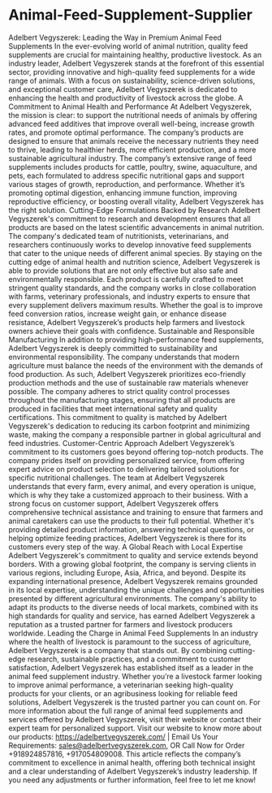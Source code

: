 # Animal-Feed-Supplement-Supplier
Adelbert Vegyszerek: Leading the Way in Premium Animal Feed Supplements
In the ever-evolving world of animal nutrition, quality feed supplements are crucial for maintaining healthy, productive livestock. As an industry leader, Adelbert Vegyszerek stands at the forefront of this essential sector, providing innovative and high-quality feed supplements for a wide range of animals. With a focus on sustainability, science-driven solutions, and exceptional customer care, Adelbert Vegyszerek is dedicated to enhancing the health and productivity of livestock across the globe.
 A Commitment to Animal Health and Performance
At Adelbert Vegyszerek, the mission is clear: to support the nutritional needs of animals by offering advanced feed additives that improve overall well-being, increase growth rates, and promote optimal performance. The company’s products are designed to ensure that animals receive the necessary nutrients they need to thrive, leading to healthier herds, more efficient production, and a more sustainable agricultural industry.
The company’s extensive range of feed supplements includes products for cattle, poultry, swine, aquaculture, and pets, each formulated to address specific nutritional gaps and support various stages of growth, reproduction, and performance. Whether it’s promoting optimal digestion, enhancing immune function, improving reproductive efficiency, or boosting overall vitality, Adelbert Vegyszerek has the right solution.
 Cutting-Edge Formulations Backed by Research
Adelbert Vegyszerek's commitment to research and development ensures that all products are based on the latest scientific advancements in animal nutrition. The company's dedicated team of nutritionists, veterinarians, and researchers continuously works to develop innovative feed supplements that cater to the unique needs of different animal species. By staying on the cutting edge of animal health and nutrition science, Adelbert Vegyszerek is able to provide solutions that are not only effective but also safe and environmentally responsible.
Each product is carefully crafted to meet stringent quality standards, and the company works in close collaboration with farms, veterinary professionals, and industry experts to ensure that every supplement delivers maximum results. Whether the goal is to improve feed conversion ratios, increase weight gain, or enhance disease resistance, Adelbert Vegyszerek’s products help farmers and livestock owners achieve their goals with confidence.
 Sustainable and Responsible Manufacturing
In addition to providing high-performance feed supplements, Adelbert Vegyszerek is deeply committed to sustainability and environmental responsibility. The company understands that modern agriculture must balance the needs of the environment with the demands of food production. As such, Adelbert Vegyszerek prioritizes eco-friendly production methods and the use of sustainable raw materials whenever possible.
The company adheres to strict quality control processes throughout the manufacturing stages, ensuring that all products are produced in facilities that meet international safety and quality certifications. This commitment to quality is matched by Adelbert Vegyszerek's dedication to reducing its carbon footprint and minimizing waste, making the company a responsible partner in global agricultural and feed industries.
 Customer-Centric Approach
Adelbert Vegyszerek’s commitment to its customers goes beyond offering top-notch products. The company prides itself on providing personalized service, from offering expert advice on product selection to delivering tailored solutions for specific nutritional challenges. The team at Adelbert Vegyszerek understands that every farm, every animal, and every operation is unique, which is why they take a customized approach to their business.
With a strong focus on customer support, Adelbert Vegyszerek offers comprehensive technical assistance and training to ensure that farmers and animal caretakers can use the products to their full potential. Whether it's providing detailed product information, answering technical questions, or helping optimize feeding practices, Adelbert Vegyszerek is there for its customers every step of the way.
 A Global Reach with Local Expertise
Adelbert Vegyszerek's commitment to quality and service extends beyond borders. With a growing global footprint, the company is serving clients in various regions, including Europe, Asia, Africa, and beyond. Despite its expanding international presence, Adelbert Vegyszerek remains grounded in its local expertise, understanding the unique challenges and opportunities presented by different agricultural environments.
The company's ability to adapt its products to the diverse needs of local markets, combined with its high standards for quality and service, has earned Adelbert Vegyszerek a reputation as a trusted partner for farmers and livestock producers worldwide.
 Leading the Charge in Animal Feed Supplements
In an industry where the health of livestock is paramount to the success of agriculture, Adelbert Vegyszerek is a company that stands out. By combining cutting-edge research, sustainable practices, and a commitment to customer satisfaction, Adelbert Vegyszerek has established itself as a leader in the animal feed supplement industry. Whether you’re a livestock farmer looking to improve animal performance, a veterinarian seeking high-quality products for your clients, or an agribusiness looking for reliable feed solutions, Adelbert Vegyszerek is the trusted partner you can count on.
For more information about the full range of animal feed supplements and services offered by Adelbert Vegyszerek, visit their website or contact their expert team for personalized support. 
Visit our website to know more about our products: https://adelbertvegyszerek.com/ | Email Us Your Requirements: sales@adelbertvegyszerek.com, OR Call Now for Order +918924857816, +917054809008.
This article reflects the company’s commitment to excellence in animal health, offering both technical insight and a clear understanding of Adelbert Vegyszerek’s industry leadership. If you need any adjustments or further information, feel free to let me know!
